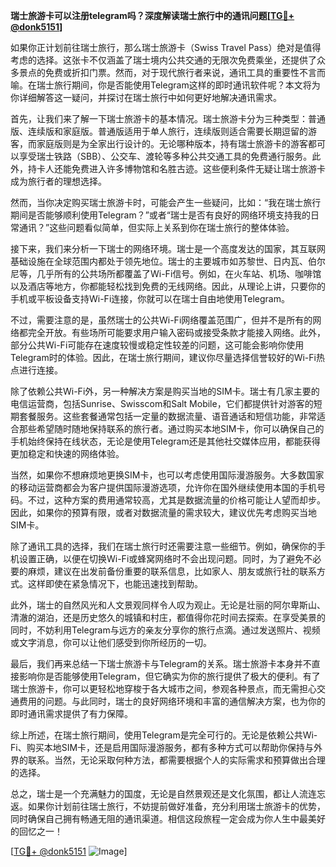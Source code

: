 **瑞士旅游卡可以注册telegram吗？深度解读瑞士旅行中的通讯问题[[TG💪+ @donk5151](https://t.me/s/donk5151)]**

如果你正计划前往瑞士旅行，那么瑞士旅游卡（Swiss Travel Pass）绝对是值得考虑的选择。这张卡不仅涵盖了瑞士境内公共交通的无限次免费乘坐，还提供了众多景点的免费或折扣门票。然而，对于现代旅行者来说，通讯工具的重要性不言而喻。在瑞士旅行期间，你是否能使用Telegram这样的即时通讯软件呢？本文将为你详细解答这一疑问，并探讨在瑞士旅行中如何更好地解决通讯需求。

首先，让我们来了解一下瑞士旅游卡的基本情况。瑞士旅游卡分为三种类型：普通版、连续版和家庭版。普通版适用于单人旅行，连续版则适合需要长期逗留的游客，而家庭版则是为全家出行设计的。无论哪种版本，持有瑞士旅游卡的游客都可以享受瑞士铁路（SBB）、公交车、渡轮等多种公共交通工具的免费通行服务。此外，持卡人还能免费进入许多博物馆和名胜古迹。这些便利条件无疑让瑞士旅游卡成为旅行者的理想选择。

然而，当你决定购买瑞士旅游卡时，可能会产生一些疑问，比如：“我在瑞士旅行期间是否能够顺利使用Telegram？”或者“瑞士是否有良好的网络环境支持我的日常通讯？”这些问题看似简单，但实际上关系到你在瑞士旅行的整体体验。

接下来，我们来分析一下瑞士的网络环境。瑞士是一个高度发达的国家，其互联网基础设施在全球范围内都处于领先地位。瑞士的主要城市如苏黎世、日内瓦、伯尔尼等，几乎所有的公共场所都覆盖了Wi-Fi信号。例如，在火车站、机场、咖啡馆以及酒店等地方，你都能轻松找到免费的无线网络。因此，从理论上讲，只要你的手机或平板设备支持Wi-Fi连接，你就可以在瑞士自由地使用Telegram。

不过，需要注意的是，虽然瑞士的公共Wi-Fi网络覆盖范围广，但并不是所有的网络都完全开放。有些场所可能要求用户输入密码或接受条款才能接入网络。此外，部分公共Wi-Fi可能存在速度较慢或稳定性较差的问题，这可能会影响你使用Telegram时的体验。因此，在瑞士旅行期间，建议你尽量选择信誉较好的Wi-Fi热点进行连接。

除了依赖公共Wi-Fi外，另一种解决方案是购买当地的SIM卡。瑞士有几家主要的电信运营商，包括Sunrise、Swisscom和Salt Mobile，它们都提供针对游客的短期套餐服务。这些套餐通常包括一定量的数据流量、语音通话和短信功能，非常适合那些希望随时随地保持联系的旅行者。通过购买本地SIM卡，你可以确保自己的手机始终保持在线状态，无论是使用Telegram还是其他社交媒体应用，都能获得更加稳定和快速的网络体验。

当然，如果你不想麻烦地更换SIM卡，也可以考虑使用国际漫游服务。大多数国家的移动运营商都会为客户提供国际漫游选项，允许你在国外继续使用本国的手机号码。不过，这种方案的费用通常较高，尤其是数据流量的价格可能让人望而却步。因此，如果你的预算有限，或者对数据流量的需求较大，建议优先考虑购买当地SIM卡。

除了通讯工具的选择，我们在瑞士旅行时还需要注意一些细节。例如，确保你的手机设置正确，以便在切换Wi-Fi或蜂窝网络时不会出现问题。同时，为了避免不必要的麻烦，建议在出发前备份重要的联系信息，比如家人、朋友或旅行社的联系方式。这样即使在紧急情况下，也能迅速找到帮助。

此外，瑞士的自然风光和人文景观同样令人叹为观止。无论是壮丽的阿尔卑斯山、清澈的湖泊，还是历史悠久的城镇和村庄，都值得你花时间去探索。在享受美景的同时，不妨利用Telegram与远方的亲友分享你的旅行点滴。通过发送照片、视频或文字消息，你可以让他们感受到你所经历的一切。

最后，我们再来总结一下瑞士旅游卡与Telegram的关系。瑞士旅游卡本身并不直接影响你是否能够使用Telegram，但它确实为你的旅行提供了极大的便利。有了瑞士旅游卡，你可以更轻松地穿梭于各大城市之间，参观各种景点，而无需担心交通费用的问题。与此同时，瑞士的良好网络环境和丰富的通信解决方案，也为你的即时通讯需求提供了有力保障。

综上所述，在瑞士旅行期间，使用Telegram是完全可行的。无论是依赖公共Wi-Fi、购买本地SIM卡，还是启用国际漫游服务，都有多种方式可以帮助你保持与外界的联系。当然，无论采取何种方法，都需要根据个人的实际需求和预算做出合理的选择。

总之，瑞士是一个充满魅力的国度，无论是自然景观还是文化氛围，都让人流连忘返。如果你计划前往瑞士旅行，不妨提前做好准备，充分利用瑞士旅游卡的优势，同时确保自己拥有畅通无阻的通讯渠道。相信这段旅程一定会成为你人生中最美好的回忆之一！

[[TG💪+ @donk5151](https://t.me/s/donk5151) ![Image](https://i.postimg.cc/rwNCRYN7/Snipaste-2025-04-30-17-27-05.png)]